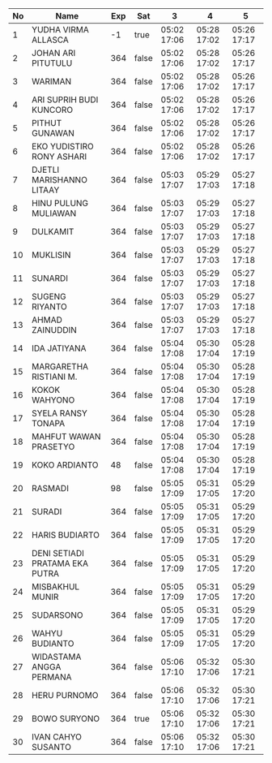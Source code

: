 | No | Name | Exp | Sat | 3 | 4 | 5 |
|-----|-----|-----|-----|-----|-----|-----|
| 1 | YUDHA VIRMA ALLASCA | -1 | true | 05:02 17:06 | 05:28 17:02 | 05:26 17:17 |
| 2 | JOHAN ARI PITUTULU | 364 | false | 05:02 17:06 | 05:28 17:02 | 05:26 17:17 |
| 3 | WARIMAN | 364 | false | 05:02 17:06 | 05:28 17:02 | 05:26 17:17 |
| 4 | ARI SUPRIH BUDI KUNCORO | 364 | false | 05:02 17:06 | 05:28 17:02 | 05:26 17:17 |
| 5 | PITHUT GUNAWAN | 364 | false | 05:02 17:06 | 05:28 17:02 | 05:26 17:17 |
| 6 | EKO YUDISTIRO RONY ASHARI | 364 | false | 05:02 17:06 | 05:28 17:02 | 05:26 17:17 |
| 7 | DJETLI MARISHANNO LITAAY | 364 | false | 05:03 17:07 | 05:29 17:03 | 05:27 17:18 |
| 8 | HINU PULUNG MULIAWAN | 364 | false | 05:03 17:07 | 05:29 17:03 | 05:27 17:18 |
| 9 | DULKAMIT | 364 | false | 05:03 17:07 | 05:29 17:03 | 05:27 17:18 |
| 10 | MUKLISIN | 364 | false | 05:03 17:07 | 05:29 17:03 | 05:27 17:18 |
| 11 | SUNARDI | 364 | false | 05:03 17:07 | 05:29 17:03 | 05:27 17:18 |
| 12 | SUGENG RIYANTO | 364 | false | 05:03 17:07 | 05:29 17:03 | 05:27 17:18 |
| 13 | AHMAD ZAINUDDIN | 364 | false | 05:03 17:07 | 05:29 17:03 | 05:27 17:18 |
| 14 | IDA JATIYANA | 364 | false | 05:04 17:08 | 05:30 17:04 | 05:28 17:19 |
| 15 | MARGARETHA RISTIANI M. | 364 | false | 05:04 17:08 | 05:30 17:04 | 05:28 17:19 |
| 16 | KOKOK WAHYONO | 364 | false | 05:04 17:08 | 05:30 17:04 | 05:28 17:19 |
| 17 | SYELA RANSY TONAPA | 364 | false | 05:04 17:08 | 05:30 17:04 | 05:28 17:19 |
| 18 | MAHFUT WAWAN PRASETYO | 364 | false | 05:04 17:08 | 05:30 17:04 | 05:28 17:19 |
| 19 | KOKO ARDIANTO | 48 | false | 05:04 17:08 | 05:30 17:04 | 05:28 17:19 |
| 20 | RASMADI | 98 | false | 05:05 17:09 | 05:31 17:05 | 05:29 17:20 |
| 21 | SURADI | 364 | false | 05:05 17:09 | 05:31 17:05 | 05:29 17:20 |
| 22 | HARIS BUDIARTO | 364 | false | 05:05 17:09 | 05:31 17:05 | 05:29 17:20 |
| 23 | DENI SETIADI PRATAMA EKA PUTRA | 364 | false | 05:05 17:09 | 05:31 17:05 | 05:29 17:20 |
| 24 | MISBAKHUL MUNIR | 364 | false | 05:05 17:09 | 05:31 17:05 | 05:29 17:20 |
| 25 | SUDARSONO | 364 | false | 05:05 17:09 | 05:31 17:05 | 05:29 17:20 |
| 26 | WAHYU BUDIANTO | 364 | false | 05:05 17:09 | 05:31 17:05 | 05:29 17:20 |
| 27 | WIDASTAMA ANGGA PERMANA | 364 | false | 05:06 17:10 | 05:32 17:06 | 05:30 17:21 |
| 28 | HERU PURNOMO | 364 | false | 05:06 17:10 | 05:32 17:06 | 05:30 17:21 |
| 29 | BOWO SURYONO | 364 | true | 05:06 17:10 | 05:32 17:06 | 05:30 17:21 |
| 30 | IVAN CAHYO SUSANTO | 364 | false | 05:06 17:10 | 05:32 17:06 | 05:30 17:21 |

